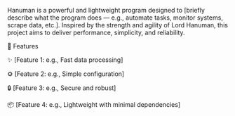 Hanuman is a powerful and lightweight program designed to [briefly describe what the program does — e.g., automate tasks, monitor systems, scrape data, etc.]. Inspired by the strength and agility of Lord Hanuman, this project aims to deliver performance, simplicity, and reliability.

🚀 Features

✨ [Feature 1: e.g., Fast data processing]

⚙️ [Feature 2: e.g., Simple configuration]

🔒 [Feature 3: e.g., Secure and robust]

📦 [Feature 4: e.g., Lightweight with minimal dependencies]
